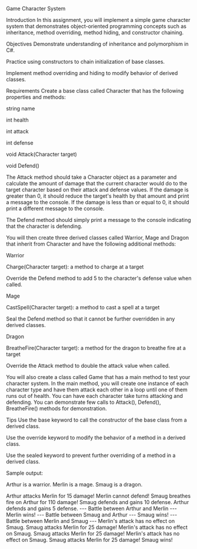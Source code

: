 Game Character System

Introduction
In this assignment, you will implement a simple game character system that demonstrates object-oriented programming concepts such as inheritance, method overriding, method hiding, and constructor chaining.



Objectives
Demonstrate understanding of inheritance and polymorphism in C#.

Practice using constructors to chain initialization of base classes.

Implement method overriding and hiding to modify behavior of derived classes.



Requirements
Create a base class called Character that has the following properties and methods:

string name

int health

int attack

int defense

void Attack(Character target)

void Defend()

The Attack method should take a Character object as a parameter and calculate the amount of damage that the current character would do to the target character based on their attack and defense values. If the damage is greater than 0, it should reduce the target's health by that amount and print a message to the console. If the damage is less than or equal to 0, it should print a different message to the console.

The Defend method should simply print a message to the console indicating that the character is defending.



You will then create three derived classes called Warrior, Mage and Dragon that inherit from Character and have the following additional methods:

Warrior

Charge(Character target): a method to charge at a target

Override the Defend method to add 5 to the character's defense value when called.

Mage

CastSpell(Character target): a method to cast a spell at a target

Seal the Defend method so that it cannot be further overridden in any derived classes.

Dragon

BreatheFire(Character target): a method for the dragon to breathe fire at a target

Override the Attack method to double the attack value when called.

You will also create a class called Game that has a main method to test your character system. In the main method, you will create one instance of each character type and have them attack each other in a loop until one of them runs out of health. You can have each character take turns attacking and defending. You can demonstrate few calls to Attack(), Defend(), BreatheFire() methods for demonstration.



Tips
Use the base keyword to call the constructor of the base class from a derived class.

Use the override keyword to modify the behavior of a method in a derived class.

Use the sealed keyword to prevent further overriding of a method in a derived class.



Sample output:

Arthur is a warrior.
Merlin is a mage.
Smaug is a dragon.
 
Arthur attacks Merlin for 15 damage!
Merlin cannot defend!
Smaug breathes fire on Arthur for 110 damage!
Smaug defends and gains 10 defense.
Arthur defends and gains 5 defense.
--- Battle between Arthur and Merlin ---
Merlin wins!
--- Battle between Smaug and Arthur ---
Smaug wins!
--- Battle between Merlin and Smaug ---
Merlin's attack has no effect on Smaug.
Smaug attacks Merlin for 25 damage!
Merlin's attack has no effect on Smaug.
Smaug attacks Merlin for 25 damage!
Merlin's attack has no effect on Smaug.
Smaug attacks Merlin for 25 damage!
Smaug wins!
